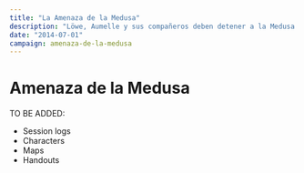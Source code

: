 ```yaml
---
title: "La Amenaza de la Medusa"
description: "Löwe, Aumelle y sus compañeros deben detener a la Medusa."
date: "2014-07-01"
campaign: amenaza-de-la-medusa
---
```


# Amenaza de la Medusa


TO BE ADDED:

- Session logs
- Characters
- Maps
- Handouts